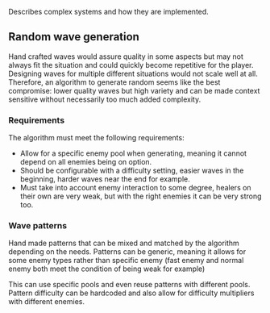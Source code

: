 Describes complex systems and how they are implemented.

## Random wave generation

Hand crafted waves would assure quality in some aspects but may not always fit the situation and could quickly become repetitive for the player. Designing waves for multiple different situations would not scale well at all. Therefore, an algorithm to generate random seems like the best compromise: lower quality waves but high variety and can be made context sensitive without necessarily too much added complexity.

### Requirements

The algorithm must meet the following requirements:

- Allow for a specific enemy pool when generating, meaning it cannot depend on all enemies being on option.
- Should be configurable with a difficulty setting, easier waves in the beginning, harder waves near the end for example.
- Must take into account enemy interaction to some degree, healers on their own are very weak, but with the right enemies it can be very strong too.

### Wave patterns

Hand made patterns that can be mixed and matched by the algorithm depending on the needs. Patterns can be generic, meaning it allows for some enemy types rather than specific enemy (fast enemy and normal enemy both meet the condition of being weak for example)

This can use specific pools and even reuse patterns with different pools. Pattern difficulty can be hardcoded and also allow for difficulty multipliers with different enemies.